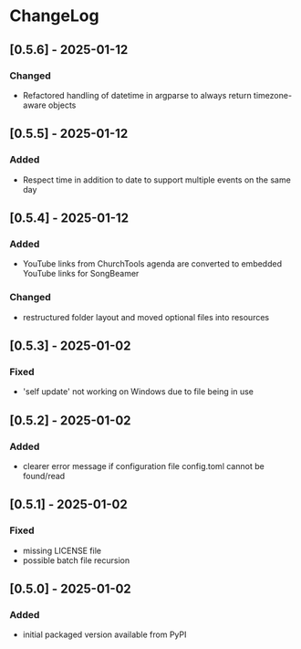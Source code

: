# ChangeLog

## [0.5.6] - 2025-01-12

### Changed
- Refactored handling of datetime in argparse to always return timezone-aware objects

## [0.5.5] - 2025-01-12

### Added
- Respect time in addition to date to support multiple events on the same day

## [0.5.4] - 2025-01-12

### Added
- YouTube links from ChurchTools agenda are converted to embedded YouTube links for SongBeamer

### Changed
- restructured folder layout and moved optional files into resources

## [0.5.3] - 2025-01-02

### Fixed
- 'self update' not working on Windows due to file being in use

## [0.5.2] - 2025-01-02

### Added
- clearer error message if configuration file config.toml cannot be found/read

## [0.5.1] - 2025-01-02

### Fixed
- missing LICENSE file
- possible batch file recursion

## [0.5.0] - 2025-01-02

### Added
- initial packaged version available from PyPI
